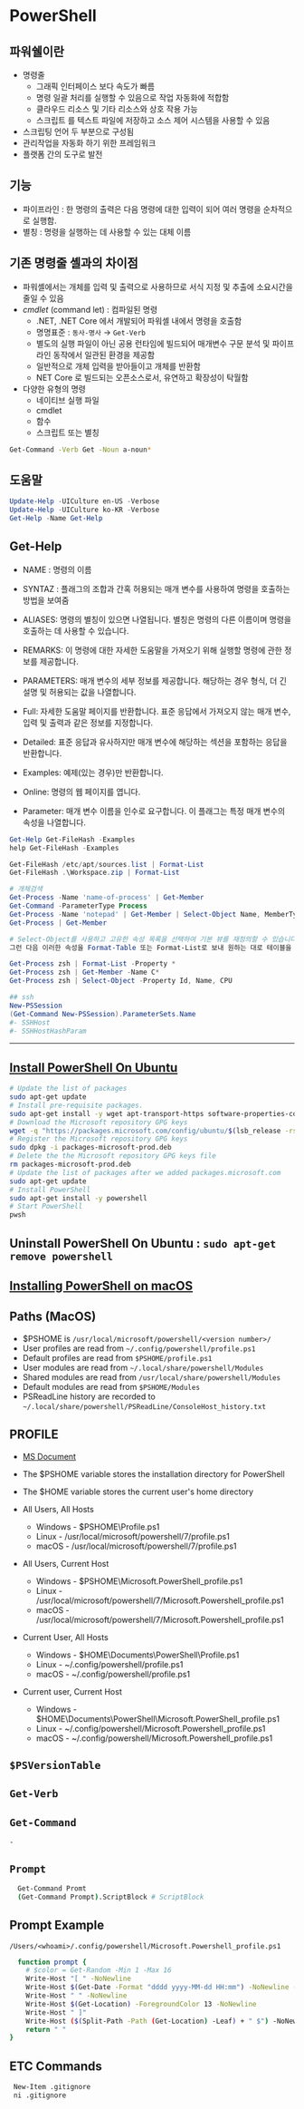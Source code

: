 <!-- markdownlint-disable MD012 -->
<!-- markdownlint-disable MD046 -->

# PowerShell

## 파워쉘이란

- 명령줄
  - 그래픽 인터페이스 보다 속도가 빠름
  - 명령 일괄 처리를 실행할 수 있음으로 작업 자동화에 적합함
  - 클라우드 리소스 및 기타 리소스와 상호 작용 가능
  - 스크립트 를 텍스트 파일에 저장하고 소스 제어 시스템을 사용할 수 있음
- 스크립팅 언어 두 부분으로 구성됨
- 관리작업을 자동화 하기 위한 프레임워크
- 플랫폼 간의 도구로 발전

## 기능

- 파이프라인 : 한 명령의 출력은 다음 명령에 대한 입력이 되어 여러 명령을 순차적으로 실행함.
- 별칭 : 명령을 실행하는 데 사용할 수 있는 대체 이름

## 기존 명령줄 셸과의 차이점

- 파워셸에서는 개체를 입력 및 출력으로 사용하므로 서식 지정 및 추출에 소요시간을 줄일 수 있음
- *cmdlet* (command let) : 컴파일된 명령
  - .NET, .NET Core 에서 개발되어 파워셸 내에서 명령을 호출함
  - 명명표준 : `동사-명사`  $\rightarrow$ `Get-Verb`
  - 별도의 실행 파일이 아닌 공용 런타임에 빌드되어 매개변수 구문 분석 및 파이프 라인 동작에서 일관된 환경을 제공함
  - 일반적으로 개체 입력을 받아들이고 개체를 반환함
  - NET Core 로 빌드되는 오픈소스로서, 유연하고 확장성이 탁월함
- 다양한 유형의 명령
  - 네이티브 실행 파일
  - cmdlet
  - 함수
  - 스크립트 또는 별칭

```bash
Get-Command -Verb Get -Noun a-noun*
```

## 도움말

```ps1
Update-Help -UICulture en-US -Verbose
Update-Help -UICulture ko-KR -Verbose
Get-Help -Name Get-Help
```

## Get-Help

- NAME : 명령의 이름
- SYNTAZ : 플래그의 조합과 간혹 허용되는 매개 변수를 사용하여 명령을 호출하는 방법을 보여줌
- ALIASES: 명령의 별칭이 있으면 나열됩니다. 별칭은 명령의 다른 이름이며 명령을 호출하는 데 사용할 수 있습니다.
- REMARKS: 이 명령에 대한 자세한 도움말을 가져오기 위해 실행할 명령에 관한 정보를 제공합니다.
- PARAMETERS: 매개 변수의 세부 정보를 제공합니다. 해당하는 경우 형식, 더 긴 설명 및 허용되는 값을 나열합니다.

- Full: 자세한 도움말 페이지를 반환합니다. 표준 응답에서 가져오지 않는 매개 변수, 입력 및 출력과 같은 정보를 지정합니다.
- Detailed: 표준 응답과 유사하지만 매개 변수에 해당하는 섹션을 포함하는 응답을 반환합니다.
- Examples: 예제(있는 경우)만 반환합니다.
- Online: 명령의 웹 페이지를 엽니다.
- Parameter: 매개 변수 이름을 인수로 요구합니다. 이 플래그는 특정 매개 변수의 속성을 나열합니다.

```ps1
Get-Help Get-FileHash -Examples
help Get-FileHash -Examples

Get-FileHash /etc/apt/sources.list | Format-List
Get-FileHash .\Workspace.zip | Format-List

# 개체검색
Get-Process -Name 'name-of-process' | Get-Member
Get-Command -ParameterType Process
Get-Process -Name 'notepad' | Get-Member | Select-Object Name, MemberType
Get-Process | Get-Member

# Select-Object를 사용하고 고유한 속성 목록을 선택하여 기본 뷰를 재정의할 수 있습니다. 
그런 다음 이러한 속성을 Format-Table 또는 Format-List로 보내 원하는 대로 테이블을 표시할 수 있습니다.

Get-Process zsh | Format-List -Property *
Get-Process zsh | Get-Member -Name C*
Get-Process zsh | Select-Object -Property Id, Name, CPU

## ssh
New-PSSession
(Get-Command New-PSSession).ParameterSets.Name
#- SSHHost
#- SSHHostHashParam
```

---

## [Install PowerShell On Ubuntu](https://learn.microsoft.com/en-us/powershell/scripting/install/install-ubuntu?view=powershell-7.3)

```bash
# Update the list of packages
sudo apt-get update
# Install pre-requisite packages.
sudo apt-get install -y wget apt-transport-https software-properties-common
# Download the Microsoft repository GPG keys
wget -q "https://packages.microsoft.com/config/ubuntu/$(lsb_release -rs)/packages-microsoft-prod.deb"
# Register the Microsoft repository GPG keys
sudo dpkg -i packages-microsoft-prod.deb
# Delete the the Microsoft repository GPG keys file
rm packages-microsoft-prod.deb
# Update the list of packages after we added packages.microsoft.com
sudo apt-get update
# Install PowerShell
sudo apt-get install -y powershell
# Start PowerShell
pwsh
```

## Uninstall PowerShell On Ubuntu : `sudo apt-get remove powershell`


## [Installing PowerShell on macOS](https://learn.microsoft.com/en-us/powershell/scripting/install/installing-powershell-on-macos?view=powershell-7.3)

## Paths (MacOS)

- $PSHOME is `/usr/local/microsoft/powershell/<version number>/`
- User profiles are read from `~/.config/powershell/profile.ps1`
- Default profiles are read from `$PSHOME/profile.ps1`
- User modules are read from `~/.local/share/powershell/Modules`
- Shared modules are read from `/usr/local/share/powershell/Modules`
- Default modules are read from `$PSHOME/Modules`
- PSReadLine history are recorded to `~/.local/share/powershell/PSReadLine/ConsoleHost_history.txt`

## PROFILE

- [MS Document](https://learn.microsoft.com/en-us/powershell/module/microsoft.powershell.core/about/about_profiles?view=powershell-7.3)
- The $PSHOME variable stores the installation directory for PowerShell
- The $HOME variable stores the current user's home directory

- All Users, All Hosts
  - Windows - $PSHOME\Profile.ps1
  - Linux - /usr/local/microsoft/powershell/7/profile.ps1
  - macOS - /usr/local/microsoft/powershell/7/profile.ps1
- All Users, Current Host
  - Windows - $PSHOME\Microsoft.PowerShell_profile.ps1
  - Linux - /usr/local/microsoft/powershell/7/Microsoft.Powershell_profile.ps1
  - macOS - /usr/local/microsoft/powershell/7/Microsoft.Powershell_profile.ps1
- Current User, All Hosts
  - Windows - $HOME\Documents\PowerShell\Profile.ps1
  - Linux - ~/.config/powershell/profile.ps1
  - macOS - ~/.config/powershell/profile.ps1
- Current user, Current Host
  - Windows - $HOME\Documents\PowerShell\Microsoft.PowerShell_profile.ps1
  - Linux - ~/.config/powershell/Microsoft.Powershell_profile.ps1
  - macOS - ~/.config/powershell/Microsoft.Powershell_profile.ps1

## `$PSVersionTable`

## `Get-Verb`

## `Get-Command`

	- 





## `Prompt`

```bash
  Get-Command Promt
  (Get-Command Prompt).ScriptBlock # ScriptBlock
```

## Prompt Example

`/Users/<whoami>/.config/powershell/Microsoft.Powershell_profile.ps1`

```bash
  function prompt {
    # $color = Get-Random -Min 1 -Max 16
    Write-Host "[ " -NoNewline
    Write-Host $(Get-Date -Format "dddd yyyy-MM-dd HH:mm") -NoNewline -ForegroundColor 1
    Write-Host " " -NoNewline
    Write-Host $(Get-Location) -ForegroundColor 13 -NoNewline
    Write-Host " ]"
    Write-Host ($(Split-Path -Path (Get-Location) -Leaf) + " $") -NoNewline -ForegroundColor 2
    return " "
}

```

## ETC Commands

```bash
 New-Item .gitignore
 ni .gitignore

```
